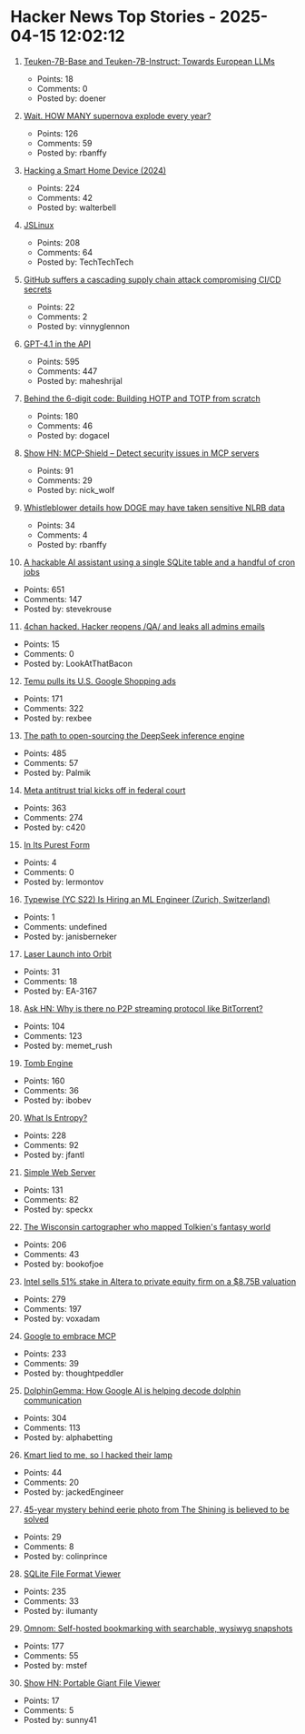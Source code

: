 # Hacker News Top Stories - 2025-04-15 12:02:12

1. [Teuken-7B-Base and Teuken-7B-Instruct: Towards European LLMs](https://arxiv.org/abs/2410.03730)
   - Points: 18
   - Comments: 0
   - Posted by: doener

2. [Wait. HOW MANY supernova explode every year?](https://badastronomy.beehiiv.com/p/ban-447-wait-how-many-supernova-explode)
   - Points: 126
   - Comments: 59
   - Posted by: rbanffy

3. [Hacking a Smart Home Device (2024)](https://jmswrnr.com/blog/hacking-a-smart-home-device)
   - Points: 224
   - Comments: 42
   - Posted by: walterbell

4. [JSLinux](https://www.bellard.org/jslinux/)
   - Points: 208
   - Comments: 64
   - Posted by: TechTechTech

5. [GitHub suffers a cascading supply chain attack compromising CI/CD secrets](https://www.infoworld.com/article/3849245/github-suffers-a-cascading-supply-chain-attack-compromising-ci-cd-secrets.html)
   - Points: 22
   - Comments: 2
   - Posted by: vinnyglennon

6. [GPT-4.1 in the API](https://openai.com/index/gpt-4-1/)
   - Points: 595
   - Comments: 447
   - Posted by: maheshrijal

7. [Behind the 6-digit code: Building HOTP and TOTP from scratch](https://blog.dogac.dev/how-do-one-time-passwords-work/)
   - Points: 180
   - Comments: 46
   - Posted by: dogacel

8. [Show HN: MCP-Shield – Detect security issues in MCP servers](https://github.com/riseandignite/mcp-shield)
   - Points: 91
   - Comments: 29
   - Posted by: nick_wolf

9. [Whistleblower details how DOGE may have taken sensitive NLRB data](https://www.npr.org/2025/04/15/nx-s1-5355896/doge-nlrb-elon-musk-spacex-security)
   - Points: 34
   - Comments: 4
   - Posted by: rbanffy

10. [A hackable AI assistant using a single SQLite table and a handful of cron jobs](https://www.geoffreylitt.com/2025/04/12/how-i-made-a-useful-ai-assistant-with-one-sqlite-table-and-a-handful-of-cron-jobs)
   - Points: 651
   - Comments: 147
   - Posted by: stevekrouse

11. [4chan hacked. Hacker reopens /QA/ and leaks all admins emails](https://old.reddit.com/r/4chan/comments/1jzkjlg/4chan_hacked_hacker_reopens_qa_and_leaks_all/)
   - Points: 15
   - Comments: 0
   - Posted by: LookAtThatBacon

12. [Temu pulls its U.S. Google Shopping ads](https://searchengineland.com/temu-pulls-us-google-shopping-ads-454260)
   - Points: 171
   - Comments: 322
   - Posted by: rexbee

13. [The path to open-sourcing the DeepSeek inference engine](https://github.com/deepseek-ai/open-infra-index/tree/main/OpenSourcing_DeepSeek_Inference_Engine)
   - Points: 485
   - Comments: 57
   - Posted by: Palmik

14. [Meta antitrust trial kicks off in federal court](https://www.axios.com/pro/tech-policy/2025/04/14/ftc-meta-antitrust-trial-kicks-off-in-federal-court)
   - Points: 363
   - Comments: 274
   - Posted by: c420

15. [In Its Purest Form](https://lareviewofbooks.org/article/in-its-purest-form/)
   - Points: 4
   - Comments: 0
   - Posted by: lermontov

16. [Typewise (YC S22) Is Hiring an ML Engineer (Zurich, Switzerland)](https://www.ycombinator.com/companies/typewise/jobs/u4OdKNh-machine-learning-engineer-f-m-x)
   - Points: 1
   - Comments: undefined
   - Posted by: janisberneker

17. [Laser Launch into Orbit](http://toughsf.blogspot.com/2017/03/laser-launch-into-orbit.html)
   - Points: 31
   - Comments: 18
   - Posted by: EA-3167

18. [Ask HN: Why is there no P2P streaming protocol like BitTorrent?](undefined)
   - Points: 104
   - Comments: 123
   - Posted by: memet_rush

19. [Tomb Engine](https://tombengine.com/)
   - Points: 160
   - Comments: 36
   - Posted by: ibobev

20. [What Is Entropy?](https://jasonfantl.com/posts/What-is-Entropy/)
   - Points: 228
   - Comments: 92
   - Posted by: jfantl

21. [Simple Web Server](https://simplewebserver.org/)
   - Points: 131
   - Comments: 82
   - Posted by: speckx

22. [The Wisconsin cartographer who mapped Tolkien's fantasy world](https://www.wpr.org/news/wisconsin-cartographer-karen-wynn-fonstad-mapped-tolkien-fantasy-world-oshkosh)
   - Points: 206
   - Comments: 43
   - Posted by: bookofjoe

23. [Intel sells 51% stake in Altera to private equity firm on a $8.75B valuation](https://newsroom.intel.com/corporate/intel-partner-deal-news-april2025)
   - Points: 279
   - Comments: 197
   - Posted by: voxadam

24. [Google to embrace MCP](https://techcrunch.com/2025/04/09/google-says-itll-embrace-anthropics-standard-for-connecting-ai-models-to-data/)
   - Points: 233
   - Comments: 39
   - Posted by: thoughtpeddler

25. [DolphinGemma: How Google AI is helping decode dolphin communication](https://blog.google/technology/ai/dolphingemma/)
   - Points: 304
   - Comments: 113
   - Posted by: alphabetting

26. [Kmart lied to me, so I hacked their lamp](https://www.youtube.com/watch?v=E_6Y1iip3p0)
   - Points: 44
   - Comments: 20
   - Posted by: jackedEngineer

27. [45-year mystery behind eerie photo from The Shining is believed to be solved](https://www.cbc.ca/lite/story/1.7507349)
   - Points: 29
   - Comments: 8
   - Posted by: colinprince

28. [SQLite File Format Viewer](https://sqlite-internal.pages.dev)
   - Points: 235
   - Comments: 33
   - Posted by: ilumanty

29. [Omnom: Self-hosted bookmarking with searchable, wysiwyg snapshots](https://omnom.zone/?src=hn)
   - Points: 177
   - Comments: 55
   - Posted by: mstef

30. [Show HN: Portable Giant File Viewer](https://github.com/sunny-chung/giant-log-viewer)
   - Points: 17
   - Comments: 5
   - Posted by: sunny41

